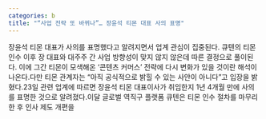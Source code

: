 ```yaml
---
categories: b
title: "“사업 전략 또 바뀌나”… 장윤석 티몬 대표 사의 표명"
---
```

장윤석 티몬 대표가 사의를 표명했다고 알려지면서 업계 관심이 집중된다. 큐텐의 티몬 인수 이후 장 대표와 대주주 간 사업 방향성이 맞지 않지 않은데 따른 결정으로 풀이된다. 이에 그간 티몬이 모색해온 ‘콘텐츠 커머스’ 전략에 다시 변화가 있을 것이란 해석이 나온다.다만 티몬 관계자는 “아직 공식적으로 밝힐 수 있는 사안이 아니다”고 입장을 밝혔다.23일 관련 업계에 따르면 장윤석 티몬 대표이사가 취임한지 1년 4개월 만에 사의를 표명한 것으로 알려졌다.이달 글로벌 역직구 플랫폼 큐텐은 티몬 인수 절차를 마무리한 후 인사 제도 개편을